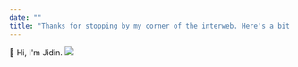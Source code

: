 ```yaml
---
date: ""
title: "Thanks for stopping by my corner of the interweb. Here's a bit about me"
---
```

👋 Hi, I'm Jidin.
![](../photos/manwalk.gif)


